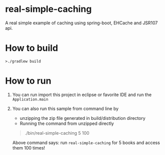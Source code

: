 # real-simple-caching
A real simple example of caching using spring-boot, EHCache and JSR107 api.

# How to build

    >./gradlew build

# How to run
1. You can run import this project in eclipse or favorite IDE and run the `Application.main`
2. You can also run this sample from command line by 
    *  unzipping the zip file generated in build/distribution directory
    *  Running the command from unzipped directly
    
    
      >./bin/real-simple-caching 5 100 
      
   Above command says: run `real-simple-caching` for 5 books and access them 100 times!
   

